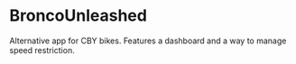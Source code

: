 # BroncoUnleashed

Alternative app for CBY bikes. Features a dashboard and a way to manage speed restriction.
